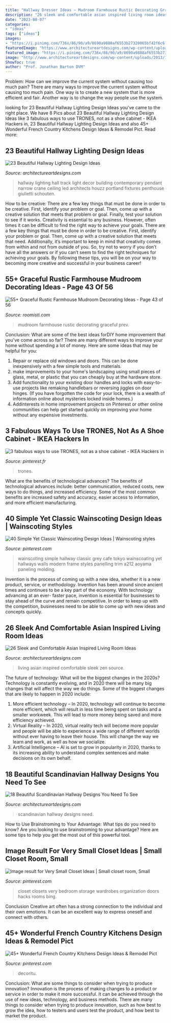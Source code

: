 ```yaml
---
title: "Hallway Dresser Ideas ~ Mudroom Farmhouse Rustic Decorating Graceful Prev"
description: "26 sleek and comfortable asian inspired living room ideas"
date: "2023-08-07"
categories:
- "ideas"
tags: ["ideas"]
images:
- "https://i.pinimg.com/736x/86/90/a9/8690a9888af6553b27320065bf42f6c6.jpg"
featuredImage: "https://www.architectureartdesigns.com/wp-content/uploads/2013/11/2551.jpg"
featured_image: "https://i.pinimg.com/736x/86/90/a9/8690a9888af6553b27320065bf42f6c6.jpg"
image: "http://www.architectureartdesigns.com/wp-content/uploads/2013/12/1837.jpg"
ShowToc: true
author: "Prof. Jonathan Barton DVM"
---
```



Problem: How can we improve the current system without causing too much pain?
There are many ways to improve the current system without causing too much pain. One way is to create a new system that is more efficient and fair. Another way is to change the way people use the system.

	

		
looking for 23 Beautiful Hallway Lighting Design Ideas you've came to the right place. We have 8 Pics about 23 Beautiful Hallway Lighting Design Ideas like 3 fabulous ways to use TRONES, not as a shoe cabinet - IKEA Hackers in, 23 Beautiful Hallway Lighting Design Ideas and also 45+ Wonderful French Country Kitchens Design Ideas &amp; Remodel Pict. Read more:
		
    
## 23 Beautiful Hallway Lighting Design Ideas

<img loading=lazy src="http://www.architectureartdesigns.com/wp-content/uploads/2013/12/1837.jpg" onerror="this.onerror=null;this.src='https://tse3.mm.bing.net/th?id=OIP.WJqbEptuMYa5GNWuRo0N1wHaLV&amp;pid=15.1';" alt="23 Beautiful Hallway Lighting Design Ideas">

_Source: architectureartdesigns.com_

>hallway lighting hall track light decor building contemporary pendant narrow crane ceiling led architects houzz portland fixtures penthouse giulietti schouten. 

	

How to be creative: There are a few key things that must be done in order to be creative. First, identify your problem or goal. Then, come up with a creative solution that meets that problem or goal. Finally, test your solution to see if it works.
Creativity is essential to any business. However, often times it can be difficult to find the right way to achieve your goals. There are a few key things that must be done in order to be creative. First, identify your problem or goal. Then, come up with a creative solution that meets that need. Additionally, it’s important to keep in mind that creativity comes from within and not from outside of you. So, try not to worry if you don’t have all the answers or if you can’t seem to find the right techniques for achieving your goals. By following these tips, you will be on your way to becoming more creative and successful in your business career!

    
## 55+ Graceful Rustic Farmhouse Mudroom Decorating Ideas - Page 43 Of 56

<img loading=lazy src="https://roomisti.com/wp-content/uploads/2018/10/59-Elegant-Rustic-Farmhouse-Mudroom-Decorating-Ideas-43.jpg" onerror="this.onerror=null;this.src='https://tse1.mm.bing.net/th?id=OIP.htFL4dqGZOrlK3U3-_4gWgHaLI&amp;pid=15.1';" alt="55+ Graceful Rustic Farmhouse Mudroom Decorating Ideas - Page 43 of 56">

_Source: roomisti.com_

>mudroom farmhouse rustic decorating graceful prev. 

	

Conclusion: What are some of the best ideas forDIY home improvement that you've come across so far?
There are many different ways to improve your home without spending a lot of money. Here are some ideas that may be helpful for you: 
1. Repair or replace old windows and doors. This can be done inexpensively with a few simple tools and materials. 
2. make improvements to your home's landscaping using small pieces of glass, metal, or plastic that you can cheaply buy at the hardware store. 
3. Add functionality to your existing door handles and locks with easy-to-use projects like remaking handlebars or reversing jiggles on door hinges. (If you have forgotten the code for your lock, there is a wealth of information online about mysteries locked inside homes.) 
4. Addinterests in home improvement projects on Pinterest or other online communities can help get started quickly on improving your home without any expensive investments.

    
## 3 Fabulous Ways To Use TRONES, Not As A Shoe Cabinet - IKEA Hackers In

<img loading=lazy src="https://i.pinimg.com/736x/86/90/a9/8690a9888af6553b27320065bf42f6c6.jpg" onerror="this.onerror=null;this.src='https://tse1.mm.bing.net/th?id=OIP.mdPLQKo7tUcTVoHuJLw7UgHaJ3&amp;pid=15.1';" alt="3 fabulous ways to use TRONES, not as a shoe cabinet - IKEA Hackers in">

_Source: pinterest.fr_

>trones. 

	

What are the benefits of technological advances?
The benefits of technological advances include: better communication, reduced costs, new ways to do things, and increased efficiency. Some of the most common benefits are increased safety and accuracy, easier access to information, and more efficient manufacturing.

    
## 40 Simple Yet Classic Wainscoting Design Ideas | Wainscoting Styles

<img loading=lazy src="https://i.pinimg.com/736x/4e/d7/ca/4ed7caf2a71357cadd87bd459c33f2a8.jpg" onerror="this.onerror=null;this.src='https://tse4.mm.bing.net/th?id=OIP.Kf06I96x2xTqw7F8DOgnwgHaLH&amp;pid=15.1';" alt="40 Simple Yet Classic Wainscoting Design Ideas | Wainscoting styles">

_Source: pinterest.com_

>wainscoting simple hallway classic grey cafe tokyo wainscoating yet hallways walls modern frame styles panelling trim a212 aoyama paneling molding. 

	

Invention is the process of coming up with a new idea, whether it is a new product, service, or methodology. Invention has been around since ancient times and continues to be a key part of the economy. With technology advancing at an ever- faster pace, invention is essential for businesses to stay ahead of the curve and remain competitive. In order to keep up with the competition, businesses need to be able to come up with new ideas and concepts quickly.

    
## 26 Sleek And Comfortable Asian Inspired Living Room Ideas

<img loading=lazy src="https://www.architectureartdesigns.com/wp-content/uploads/2013/11/2551.jpg" onerror="this.onerror=null;this.src='https://tse4.mm.bing.net/th?id=OIP.gXTHUJwORMJ5RcHvYkdyOQHaJQ&amp;pid=15.1';" alt="26 Sleek and Comfortable Asian Inspired Living Room Ideas">

_Source: architectureartdesigns.com_

>living asian inspired comfortable sleek zen source. 

	

The future of technology: What will be the biggest changes in the 2020s?
Technology is constantly evolving, and in 2020 there will be many big changes that will affect the way we do things. Some of the biggest changes that are likely to happen in 2020 include: 
1. More efficient technology – In 2020, technology will continue to become more efficient, which will result in less time being spent on tasks and a smaller workweek. This will lead to more money being saved and more efficiency achieved. 
2. Virtual Reality – In 2020, virtual reality tech will become more popular and people will be able to experience a wide range of different worlds without ever having to leave their house. This will change the way we learn and work, as well as how we socialize. 
3. Artificial Intelligence – AI is set to grow in popularity in 2020, thanks to its increasing ability to understand complex sentences and make decisions on its own behalf.

    
## 18 Beautiful Scandinavian Hallway Designs You Need To See

<img loading=lazy src="https://www.architectureartdesigns.com/wp-content/uploads/2018/09/20-Beautiful-Scandinavian-Hallway-Designs-You-Need-To-See-8.jpg" onerror="this.onerror=null;this.src='https://tse3.mm.bing.net/th?id=OIP.rwB4CBK00pnE9gpnl8SHqAHaLH&amp;pid=15.1';" alt="18 Beautiful Scandinavian Hallway Designs You Need To See">

_Source: architectureartdesigns.com_

>scandinavian hallway designs need. 

	

How to Use Brainstroming to Your Advantage: What tips do you need to know?
Are you looking to use brainstroming to your advantage? Here are some tips to help you get the most out of this powerful tool.

    
## Image Result For Very Small Closet Ideas | Small Closet Room, Small

<img loading=lazy src="https://i.pinimg.com/736x/12/29/ef/1229efed88703ad7b2cc2b982ca5a5e4.jpg" onerror="this.onerror=null;this.src='https://tse3.mm.bing.net/th?id=OIP.kcJEMyvZE2fWPdsaeuFmIQHaLI&amp;pid=15.1';" alt="Image result for Very Small Closet Ideas | Small closet room, Small">

_Source: pinterest.com_

>closet closets very bedroom storage wardrobes organization doors hacks rooms bing. 

	

Conclusion
Creative art often has a strong connection to the individual and their own emotions. It can be an excellent way to express oneself and connect with others.

    
## 45+ Wonderful French Country Kitchens Design Ideas &amp; Remodel Pict

<img loading=lazy src="https://i.pinimg.com/736x/87/15/79/871579d753410754cec1f77f7f5bbab8.jpg" onerror="this.onerror=null;this.src='https://tse4.mm.bing.net/th?id=OIP.lP-zayuMtp7-QimTFjsRygHaJ3&amp;pid=15.1';" alt="45+ Wonderful French Country Kitchens Design Ideas &amp; Remodel Pict">

_Source: pinterest.com_

>decoritu. 

	

Conclusion: What are some things to consider when trying to produce innovation?
Innovation is the process of making changes to a product or service in order to make it more successful. It can be achieved through the use of new ideas, technology, and business methods. There are many things to consider when trying to produce innovation, such as how best to grow the idea, how to testers and users test the product, and how best to market the product.

